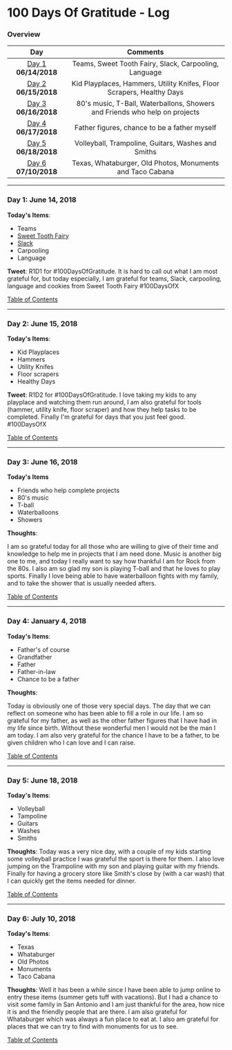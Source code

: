 # 100 Days Of Gratitude - Log

<a name="toc"></a>
### Overview
|Day|Comments|
|:---:|:-----:|
|[Day 1](#day-1) **06/14/2018**| Teams, Sweet Tooth Fairy, Slack, Carpooling, Language |
|[Day 2](#day-2) **06/15/2018**| Kid Playplaces, Hammers, Utility Knifes, Floor Scrapers, Healthy Days |
|[Day 3](#day-3) **06/16/2018**| 80's music, T-Ball, Waterballons, Showers and Friends who help on projects |
|[Day 4](#day-4) **06/17/2018**| Father figures, chance to be a father myself |
|[Day 5](#day-5) **06/18/2018**| Volleyball, Trampoline, Guitars, Washes and Smiths |
|[Day 6](#day-6) **07/10/2018**| Texas, Whataburger, Old Photos, Monuments and Taco Cabana |


<!--- 
|[Day 1](#day-1) **--/--/--**| Topics |
--->

----------
<a name="day-1"></a>
### Day 1: June 14, 2018

**Today's Items**: 

- Teams
- [Sweet Tooth Fairy](https://www.yelp.com/biz/the-sweet-tooth-fairy-draper)
- [Slack](https://slack.com)
- Carpooling
- Language

**Tweet**: R1D1 for #100DaysOfGratitude.  It is hard to call out what I am most grateful for, but today
especially, I am grateful for teams, Slack, carpooling, language and cookies from Sweet Tooth Fairy #100DaysOfX 

[Table of Contents](#toc)

----------
<a name="day-2"></a>
### Day 2: June 15, 2018

**Today's Items**: 

- Kid Playplaces
- Hammers
- Utility Knifes
- Floor scrapers
- Healthy Days

**Tweet**:  R1D2 for #100DaysOfGratitude. I love taking my kids to any playplace and watching them run around, I am also
grateful for tools (hammer, utility knife, floor scraper) and how they help tasks to be completed. Finally I'm
grateful for days that you just feel good. #100DaysOfX    

[Table of Contents](#toc)

----------
<a name="day-3"></a>
### Day 3: June 16, 2018

**Today's Items**

- Friends who help complete projects
- 80's music
- T-ball
- Waterballoons
- Showers

**Thoughts**: 

I am so grateful today for all those who are willing to give of their time and knowledge to help me
in projects that I am need done.  Music is another big one to me, and today I really want to say how
thankful I am for Rock from the 80s.  I also am so glad my son is playing T-ball and that he loves
to play sports.  Finally I love being able to have waterballoon fights with my family, and to take
the shower that is usually needed afters.  

[Table of Contents](#toc)

----------
<a name="day-4"></a>
### Day 4: January 4, 2018

**Today's Items**: 

- Father's of course
-   Grandfather
-   Father
-   Father-in-law
- Chance to be a father

**Thoughts**: 

Today is obviously one of those very special days.  The day that we can reflect on someone who has
been able to fill a role in our life. I am so grateful for my father, as well as the other father
figures that I have had in my life since birth.  Without these wonderful men I would not be the man
I am today.  I am also very grateful for the chance I have to be a father, to be given children who
I can love and I can raise.  

[Table of Contents](#toc)

----------
<a name="day-5"></a>
### Day 5: June 18, 2018

**Today's Items**: 

- Volleyball
- Tampoline
- Guitars
- Washes
- Smiths

**Thoughts**: Today was a very nice day, with a couple of my kids starting some volleyball practice I was grateful the sport
is there for them.  I also love jumping on the Trampoline with my son and playing guitar with my friends.  Finally for having
a grocery store like Smith's close by (with a car wash) that I can quickly get the items needed for dinner. 

[Table of Contents](#toc)

----------
<a name="day-6"></a>
### Day 6: July 10, 2018

**Today's Items**: 

- Texas
- Whataburger
- Old Photos
- Monuments
- Taco Cabana

**Thoughts**: Well it has been a while since I have been able to jump online to entry these items (summer
gets tuff with vacations).  But I had a chance to visit some family in San Antonio and I am just thankful
for the area, how nice it is and the friendly people that are there.  I am also grateful for Whataburger which
was always a fun place to eat at.  I also am grateful for places that we can try to find with monuments for us
to see.  

[Table of Contents](#toc)

<!---
Entry template

----------
<a name="day-1"></a>
### Day 1: January 1, 2018

**Today's Items**: 

- [Fill in] 
- 
- 
- 
- 

**Thoughts**: 

[Table of Contents](#toc)

--->